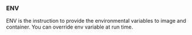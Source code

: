 ### ENV
ENV is the instruction to provide the environmental variables to image and container. You can override env variable at run time.